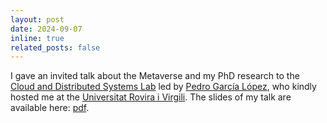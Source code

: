 ```yaml
---
layout: post
date: 2024-09-07
inline: true
related_posts: false
---
```


I gave an invited talk about the Metaverse and my PhD research to the [Cloud and Distributed Systems Lab](https://cloudlab-urv.github.io/WebCloudlab/) led by [Pedro García López](https://pedrogarcialopez.es/),
who kindly hosted me at the [Universitat Rovira i Virgili](https://www.urv.cat/en/).
The slides of my talk are available here: [pdf](assets/pdf/20240907-research-talk-tarragona.pdf).
